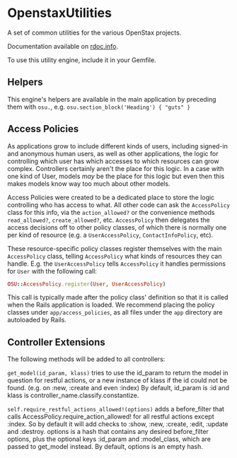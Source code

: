 OpenstaxUtilities
=================

A set of common utilities for the various OpenStax projects.  

Documentation available on [rdoc.info](http://rdoc.info/github/openstax/openstax_utilities/master/frames).

To use this utility engine, include it in your Gemfile.

## Helpers

This engine's helpers are available in the main application by preceding them with `osu.`, e.g. `osu.section_block('Heading') { "guts" }`

## Access Policies

As applications grow to include different kinds of users, including signed-in and anonymous human users, as well as other applications, the logic for controlling which user has which accesses to which resources can grow complex.  Controllers certainly aren't the place for this logic.  In a case with one kind of User, models *may* be the place for this logic but even then this makes models know way too much about other models.  

Access Policies were created to be a dedicated place to store the logic controlling who has access to what.  All other code can ask the `AccessPolicy` class for this info, via the `action_allowed?` or the convenience methods `read_allowed?`, `create_allowed?`, etc.  `AccessPolicy` then delegates the access decisions off to other policy classes, of which there is normally one per kind of resource (e.g. a `UserAccessPolicy`, `ContactInfoPolicy`, etc).

These resource-specific policy classes register themselves with the main `AccessPolicy` class, telling `AccessPolicy` what kinds of resources they can handle.  E.g. the `UserAccessPolicy` tells `AccessPolicy` it handles permissions for `User` with the following call:

```rb
OSU::AccessPolicy.register(User, UserAccessPolicy)
```

This call is typically made after the policy class' definition so that it is called when the Rails application is loaded. We recommend placing the policy classes under `app/access_policies`, as all files under the `app` directory are autoloaded by Rails.

## Controller Extensions

The following methods will be added to all controllers:

`get_model(id_param, klass)` tries to use the id_param to return the model in question for
restful actions, or a new instance of klass if the id could not be found.
(e.g. on :new, :create and even :index)
By default, id_param is :id and klass is controller_name.classify.constantize.

`self.require_restful_actions_allowed!(options)` adds a before_filter that calls AccessPolicy.require_action_allowed! for all restful actions except :index. So by default it will add checks to :show, :new, :create, :edit, :update and :destroy.
options is a hash that contains any desired before_filter options, plus the optional keys :id_param and :model_class, which are passed to get_model instead.
By default, options is an empty hash.